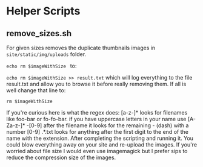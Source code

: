 # Helper Scripts

## remove_sizes.sh
For given sizes removes the duplicate thumbnails images in `site/static/img/uploads` folder.

`echo rm $imageWithSize `
to:

`echo rm $imageWithSize >> result.txt`
which will log everything to the file result.txt and allow you to browse it before really removing them. If all is well change that line to:

`rm $imageWithSize`

If you're curious here is what the regex does:
[a-z-]* looks for filenames like foo-bar or fo-fo-bar. if you have uppercase letters in your name use [A-Za-z-]*
-[0-9] after the filename it looks for the remaining - (dash) with a number [0-9]
.*.txt looks for anything after the first digit to the end of the name with the extension.
After completing the scripting and running it. You could blow everything away on your site and re-upload the images. If you're worried about file size I would even use imagemagick but I prefer sips to reduce the compression size of the images.

